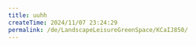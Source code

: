 ```yaml
---
title: uuhh
createTime: 2024/11/07 23:24:29
permalink: /de/LandscapeLeisureGreenSpace/KCaIJ850/
---
```

